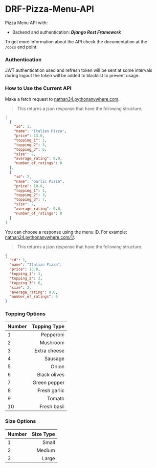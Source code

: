 # DRF-Pizza-Menu-API

Pizza Menu API with:

- Backend and authentication: **_Django Rest Framework_**

To get more information about the API check the documentation at the `/docs` end point.

### Authentication

JWT authentication used and refresh token will be sent at some intervals during logout the token will be added to blacklist to prevent usage.

### How to Use the Current API

Make a fetch request to [nathan34.pythonanywhere.com](http://nathan34.pythonanywhere.com/).

> This returns a json response that have the following structure.

```json wrap
[
  {
    "id": 1,
    "name": "Italian Pizza",
    "price": 13.0,
    "topping_1": 1,
    "topping_2": 3,
    "topping_3": 6,
    "size": 2,
    "average_rating": 0.0,
    "number_of_ratings": 0
  },
  {
    "id": 2,
    "name": "Garlic Pizza",
    "price": 10.0,
    "topping_1": 1,
    "topping_2": 3,
    "topping_3": 7,
    "size": 2,
    "average_rating": 0.0,
    "number_of_ratings": 0
  }
]
```

You can choose a response using the menu ID.
For example: [nathan34.pythonanywhere.com/1/](http://nathan34.pythonanywhere.com/1/).

> This returns a json response that have the following structure.

```json wrap
{
  "id": 1,
  "name": "Italian Pizza",
  "price": 13.0,
  "topping_1": 1,
  "topping_2": 3,
  "topping_3": 6,
  "size": 2,
  "average_rating": 0.0,
  "number_of_ratings": 0
}
```

### Topping Options

| Number | Topping Type |
| :----- | -----------: |
| 1      |    Pepperoni |
| 2      |     Mushroom |
| 3      | Extra cheese |
| 4      |      Sausage |
| 5      |        Onion |
| 6      | Black olives |
| 7      | Green pepper |
| 8      | Fresh garlic |
| 9      |       Tomato |
| 10     |  Fresh basil |

### Size Options

| Number | Size Type |
| :----- | --------: |
| 1      |     Small |
| 2      |    Medium |
| 3      |     Large |

